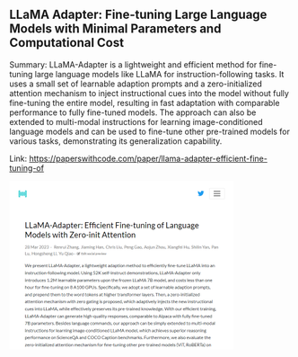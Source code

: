 ## LLaMA Adapter: Fine-tuning Large Language Models with Minimal Parameters and Computational Cost
Summary: LLaMA-Adapter is a lightweight and efficient method for fine-tuning large language models like LLaMA for instruction-following tasks. It uses a small set of learnable adaption prompts and a zero-initialized attention mechanism to inject instructional cues into the model without fully fine-tuning the entire model, resulting in fast adaptation with comparable performance to fully fine-tuned models. The approach can also be extended to multi-modal instructions for learning image-conditioned language models and can be used to fine-tune other pre-trained models for various tasks, demonstrating its generalization capability.

Link: https://paperswithcode.com/paper/llama-adapter-efficient-fine-tuning-of

<img src="/img/d582cc5b-20a7-4872-a612-3aea40e6171a.png" width="400" />
<br/><br/>
